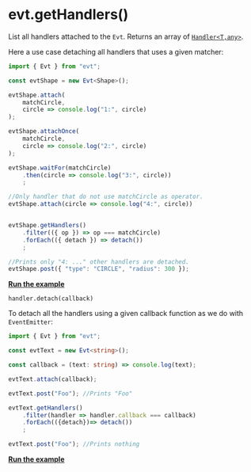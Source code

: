 # evt.getHandlers\(\)

List all handlers attached to the `Evt`. Returns an array of [`Handler<T,any>`](https://docs.ts-evt.dev/api/handler).

Here a use case detaching all handlers that uses a given matcher:

```typescript
import { Evt } from "evt";

const evtShape = new Evt<Shape>();

evtShape.attach(
    matchCircle,
    circle => console.log("1:", circle)
);

evtShape.attachOnce(
    matchCircle,
    circle => console.log("2:", circle)
);

evtShape.waitFor(matchCircle)
    .then(circle => console.log("3:", circle))
    ;

//Only handler that do not use matchCircle as operator.
evtShape.attach(circle => console.log("4:", circle))


evtShape.getHandlers()
    .filter(({ op }) => op === matchCircle)
    .forEach(({ detach }) => detach())
    ;

//Prints only "4: ..." other handlers are detached.
evtShape.post({ "type": "CIRCLE", "radius": 300 }); 

```

[**Run the example**](https://stackblitz.com/edit/evt-zufivp?embed=1&file=index.ts&hideExplorer=1)

`handler.detach(callback)`

To detach all the handlers using a given callback function as we do with `EventEmitter`:

```typescript
import { Evt } from "evt";

const evtText = new Evt<string>();

const callback = (text: string) => console.log(text);

evtText.attach(callback);

evtText.post("Foo"); //Prints "Foo"

evtText.getHandlers()
    .filter(handler => handler.callback === callback)
    .forEach(({detach})=> detach())
    ;

evtText.post("Foo"); //Prints nothing
```

[**Run the example**](https://stackblitz.com/edit/evt-wrqoct?embed=1&file=index.ts&hideExplorer=1)

